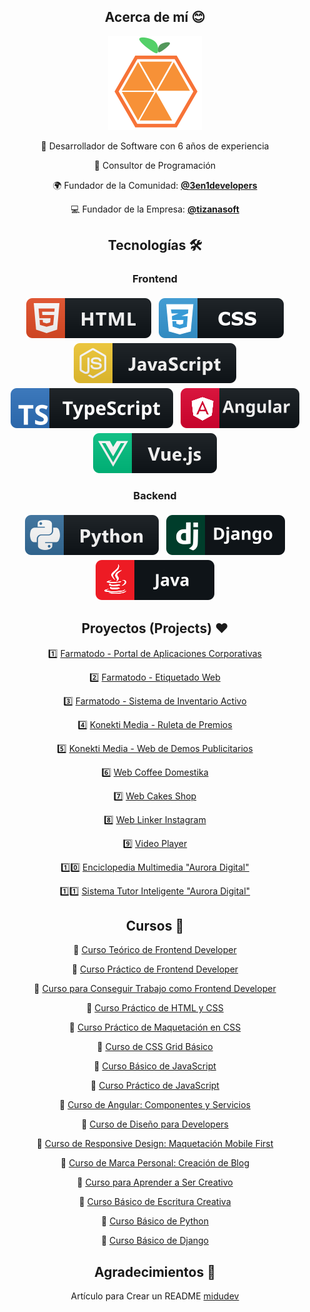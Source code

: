 <section align="center">
 
## Acerca de mí :blush:

<img src="./imgs/logo12022.png" alt="Logo 1er Semestre 2022" height="150px">
 
<div align="center">

🚀  Desarrollador de Software con 6 años de experiencia
 
:sparkling_heart: Consultor de Programación

🌍 Fundador de la Comunidad: **[@3en1developers](https://github.com/3en1developers)**

:computer: Fundador de la Empresa: **[@tizanasoft](https://github.com/tizanasoft)**
 
</div>

</section>

<section align="center">

## Tecnologías 🛠️

<div align="center">

### Frontend

<p align="center">

 <img src="./imgs/html.svg" alt="HTML" style="vertical-align:top; margin:4px">
 
  <img src="./imgs/css.svg" alt="CSS" style="vertical-align:top; margin:4px">

 <img src="./imgs/js.svg" alt="JavaScript" style="vertical-align:top; margin:4px">

 <img src="./imgs/ts.svg" alt="TypeScript" style="vertical-align:top; margin:4px">
 
 <img src="./imgs/angular.svg" alt="Angular" style="vertical-align:top; margin:4px">

 <img src="./imgs/vue.svg" alt="Vue" style="vertical-align:top; margin:4px">
  
</p>
</div>

</section>

<section align="center">
 
### Backend

<p align="center">
 
  <img src="https://raw.githubusercontent.com/8bithemant/8bithemant/master/svg/dev/languages/python.svg" alt="Python" style="vertical-align:top; margin:4px">

 <img src="./imgs/django.svg" alt="Django" style="vertical-align:top; margin:4px">

 <img src="./imgs/java.svg" alt="Java" style="vertical-align:top; margin:4px">

</p>

</section>

<section align="center">

## Proyectos (Projects) ❤️
 
1️⃣ [Farmatodo - Portal de Aplicaciones Corporativas](https://github.com/achique-luisdan/farmatodo-portal-aplicaciones-corporativas)
 
2️⃣ [Farmatodo - Etiquetado Web](https://github.com/achique-luisdan/farmatodo-etiquetado-web)

3️⃣ [Farmatodo - Sistema de Inventario Activo](https://github.com/achique-luisdan/farmatodo-sistema-inventario-activo)
 
4️⃣ [Konekti Media - Ruleta de Premios]()

5️⃣ [Konekti Media - Web de Demos Publicitarios]()

6️⃣ [Web Coffee Domestika](https://github.com/achique-luisdan/web-coffee-domestika)
 
7️⃣ [Web Cakes Shop](https://github.com/achique-luisdan/web-cake-shop)
	
8️⃣ [Web Linker Instagram](https://github.com/achique-luisdan/web-linker-instagram)
 
9️⃣ [Video Player](https://github.com/achique-luisdan/video-player)

1️⃣0️⃣ [Enciclopedia Multimedia "Aurora Digital"](https://github.com/achique-luisdan/em-aurora-digital)

1️⃣1️⃣ [Sistema Tutor Inteligente "Aurora Digital"](https://github.com/achique-luisdan/sti-aurora-digital)
 
</section>

<section align="center">

## Cursos :bookmark_tabs:

:large_blue_circle: [Curso Teórico de Frontend Developer](https://platzi.com/p/achiqueluisdan/curso/2467-frontend-developer/diploma/detalle/)
	
:large_blue_circle: [Curso Práctico de Frontend Developer](https://platzi.com/p/achiqueluisdan/curso/2477-frontend-developer-practico/diploma/detalle/)

:large_blue_circle: [Curso para Conseguir Trabajo como Frontend Developer](https://platzi.com/p/achiqueluisdan/curso/2641-conseguir-trabajo-frontend/diploma/detalle/)

:large_blue_circle: [Curso Práctico de HTML y CSS](https://platzi.com/p/achiqueluisdan/curso/1758-html-practico/diploma/detalle/)

:large_blue_circle: [Curso Práctico de Maquetación en CSS](https://platzi.com/p/achiqueluisdan/curso/1744-practico-css/diploma/detalle/)

:large_blue_circle: [Curso de CSS Grid Básico](https://platzi.com/p/achiqueluisdan/curso/2474-css-grid/diploma/detalle/)

:large_blue_circle: [Curso Básico de JavaScript](https://platzi.com/p/achiqueluisdan/curso/1814-basico-javascript/diploma/detalle/)

:large_blue_circle: [Curso Práctico de JavaScript](https://platzi.com/p/achiqueluisdan/curso/2327-javascript-practico-2021/diploma/detalle/)

:large_blue_circle: [Curso de Angular: Componentes y Servicios](https://platzi.com/p/achiqueluisdan/curso/2486-angular-componentes/diploma/detalle/)

:large_blue_circle: [Curso de Diseño para Developers](https://platzi.com/p/achiqueluisdan/curso/1906-diseno-programadores/diploma/detalle/)

:large_blue_circle: [Curso de Responsive Design: Maquetación Mobile First](https://platzi.com/p/achiqueluisdan/curso/2030-mobile-first/diploma/detalle/)

:large_blue_circle: [Curso de Marca Personal: Creación de Blog](https://platzi.com/p/achiqueluisdan/curso/2593-blog-personal/diploma/detalle/)
	
:large_blue_circle: [Curso para Aprender a Ser Creativo](https://platzi.com/p/achiqueluisdan/curso/3097-aprendercreatividad/diploma/detalle/)

:large_blue_circle: [Curso Básico de Escritura Creativa](https://platzi.com/p/achiqueluisdan/curso/2781-escritura-basica/diploma/detalle/)

:large_blue_circle: [Curso Básico de Python](https://platzi.com/p/achiqueluisdan/curso/1937-python-basico/diploma/detalle/)
	
:large_blue_circle: [Curso Básico de Django](https://platzi.com/p/achiqueluisdan/curso/2694-django/diploma/detalle/)

## Agradecimientos 🎁

Artículo para Crear un README
[midudev](https://midu.dev/como-crear-tu-perfil-de-github-con-readme/)
</section>

